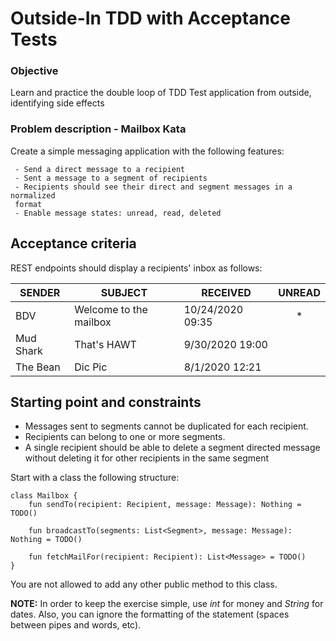 Outside-In TDD with Acceptance Tests
====================================

### Objective

Learn and practice the double loop of TDD
Test application from outside, identifying side effects

### Problem description - Mailbox Kata
Create a simple messaging application with the following features:

     - Send a direct message to a recipient
     - Sent a message to a segment of recipients
     - Recipients should see their direct and segment messages in a normalized 
     format
     - Enable message states: unread, read, deleted

## Acceptance criteria

REST endpoints should display a recipients' inbox as follows:

| SENDER    | SUBJECT                | RECEIVED         | UNREAD  |
| --------- | ---------------------- | ---------------- | :-----: |
| BDV       | Welcome to the mailbox | 10/24/2020 09:35 |    *    |
| Mud Shark | That's HAWT            | 9/30/2020 19:00  |         |
| The Bean  | Dic Pic                | 8/1/2020 12:21   |         |

## Starting point and constraints

- Messages sent to segments cannot be duplicated for each recipient.
- Recipients can belong to one or more segments.
- A single recipient should be able to delete a segment directed message without 
deleting it for other recipients in the same segment

Start with a class the following structure:

    class Mailbox {
        fun sendTo(recipient: Recipient, message: Message): Nothing = TODO()
    
        fun broadcastTo(segments: List<Segment>, message: Message): Nothing = TODO()
    
        fun fetchMailFor(recipient: Recipient): List<Message> = TODO()
    }

You are not allowed to add any other public method to this class.

**NOTE:** In order to keep the exercise simple, use _int_ for money and _String_ for dates.
Also, you can ignore the formatting of the statement (spaces between pipes and words, etc).
